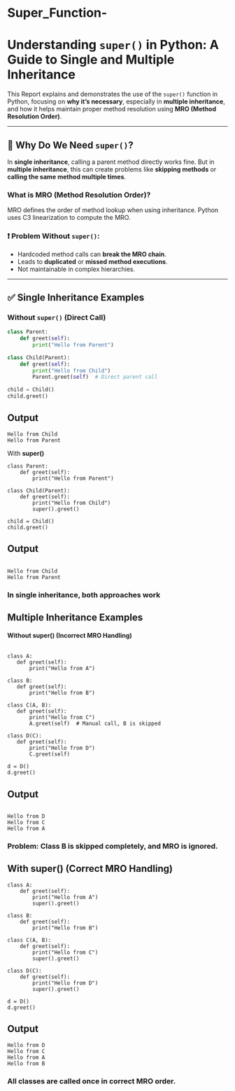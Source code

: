 # Super_Function-

# Understanding `super()` in Python: A Guide to Single and Multiple Inheritance

This Report explains and demonstrates the use of the `super()` function in Python, focusing on **why it’s necessary**, especially in **multiple inheritance**, and how it helps maintain proper method resolution using **MRO (Method Resolution Order)**.

---

## 🚀 Why Do We Need `super()`?

In **single inheritance**, calling a parent method directly works fine. But in **multiple inheritance**, this can create problems like **skipping methods** or **calling the same method multiple times**.

### What is MRO (Method Resolution Order)?
MRO defines the order of method lookup when using inheritance. Python uses C3 linearization to compute the MRO.

### ❗ Problem Without `super()`:
- Hardcoded method calls can **break the MRO chain**.
- Leads to **duplicated** or **missed method executions**.
- Not maintainable in complex hierarchies.

---

## ✅ Single Inheritance Examples

### Without `super()` (Direct Call)

```python
class Parent:
    def greet(self):
        print("Hello from Parent")

class Child(Parent):
    def greet(self):
        print("Hello from Child")
        Parent.greet(self)  # Direct parent call

child = Child()
child.greet()

```

## Output
```
Hello from Child
Hello from Parent
```

With **super()**

```
class Parent:
    def greet(self):
        print("Hello from Parent")

class Child(Parent):
    def greet(self):
        print("Hello from Child")
        super().greet()

child = Child()
child.greet()

```

## Output 

```

Hello from Child
Hello from Parent

```


 ### In single inheritance, both approaches work


 ##  Multiple Inheritance Examples
 
 #### Without super() (Incorrect MRO Handling)

 ```

 class A:
    def greet(self):
        print("Hello from A")

class B:
    def greet(self):
        print("Hello from B")

class C(A, B):
    def greet(self):
        print("Hello from C")
        A.greet(self)  # Manual call, B is skipped

class D(C):
    def greet(self):
        print("Hello from D")
        C.greet(self)

d = D()
d.greet()

```

## Output

```

Hello from D
Hello from C
Hello from A

```

### Problem: Class B is skipped completely, and MRO is ignored.


##  With super() (Correct MRO Handling)

```
class A:
    def greet(self):
        print("Hello from A")
        super().greet()

class B:
    def greet(self):
        print("Hello from B")

class C(A, B):
    def greet(self):
        print("Hello from C")
        super().greet()

class D(C):
    def greet(self):
        print("Hello from D")
        super().greet()

d = D()
d.greet()

```

## Output 

```
Hello from D
Hello from C
Hello from A
Hello from B

```


### All classes are called once in correct MRO order.







